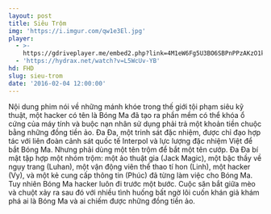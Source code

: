 ```yaml
---
layout: post
title: Siêu Trộm
img: 'https://i.imgur.com/qw1e3El.jpg'
player:
  - >-
    https://gdriveplayer.me/embed2.php?link=4M1eW6Fg5U3BO6SBPnPPzAKzO1kgbL9ZAzI5pTWdlztvafOTz34Mfi%252BrJWur%252Fs2ro2dBSBoaSvcKzMUV3fw6%252BWltB2H%252FmC%252FPlc8yYnAheaoX7lhXLsCLrn%252B5ihkHTUL1NAs9lKgvVMNOkFIecE2Wk87sJGefBC5HZ%252B9y3b0N%252FC5Yed49yZt2z20i8huF9IQuDoHdDf62KJpJMfwToMVVv5
  - 'https://hydrax.net/watch?v=L5WcUv-YB'
hd: FHD
slug: sieu-trom
date: '2016-02-04 12:00:00'
---
```


Nội dung phim nói về những mánh khóe trong thế giới tội phạm siêu kỹ thuật, một hacker có tên là Bóng Ma đã tạo ra phần mềm có thể khóa ổ cứng của máy tính và buộc nạn nhân sử dụng phải trả một khoản tiền chuộc bằng những đồng tiền ảo. Đa Đa, một trinh sát đặc nhiệm, được chỉ đạo hợp tác với liên đoàn cảnh sát quốc tế Interpol và lực lượng đặc nhiệm Việt để bắt Bóng Ma. Nhưng phải dùng một tên trộm để bắt một tên cướp. Đa Đa bí mật tập hợp một nhóm trộm: một ảo thuật gia (Jack Magic), một bậc thầy về ngụy trang (Luhan), một vận động viên thể thao tí hon (Linh), một hacker (Vy), và một kẻ cung cấp thông tin (Phúc) đã từng làm việc cho Bóng Ma. Tuy nhiên Bóng Ma hacker luôn đi trước một bước. Cuộc săn bắt giữa mèo và chuột xảy ra sau đó với nhiều tình huống bất ngờ lôi cuốn khán giả khám phá ai là Bóng Ma và ai chiếm được những đồng tiền ảo.
